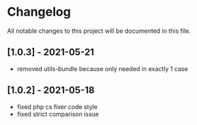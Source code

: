 # Changelog

All notable changes to this project will be documented in this file.

## [1.0.3] - 2021-05-21

- removed utils-bundle because only needed in exactly 1 case

## [1.0.2] - 2021-05-18

- fixed php cs fixer code style
- fixed strict comparison issue
